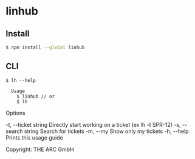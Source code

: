 # linhub

## Install

```bash
$ npm install --global linhub
```


## CLI

```
$ lh --help

  Usage
    $ linhub // or
    $ lh
```

Options

  -t, --ticket string   Directly start working on a ticket (ex lh -t SPR-12)
  -s, --search string   Search for tickets
  -m, --my              Show only my tickets
  -h, --help            Prints this usage guide

Copyright: THE ARC GmbH
